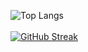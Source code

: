 ![Top Langs](https://github-readme-stats.vercel.app/api/top-langs/?username=aimamit&layout=compact)
<br/>
<br/>
[![GitHub Streak](https://streak-stats.demolab.com?user=aimamit&theme=dark&hide_border=true&border_radius=14.9&mode=weekly)](https://git.io/streak-stats)
